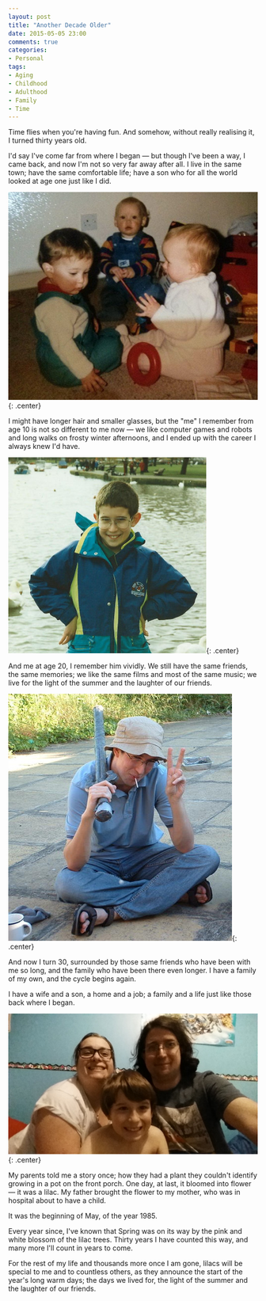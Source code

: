 ```yaml
---
layout: post
title: "Another Decade Older"
date: 2015-05-05 23:00
comments: true
categories: 
- Personal
tags:
- Aging
- Childhood
- Adulthood
- Family
- Time
---
```


Time flies when you're having fun. And somehow, without really realising it, I turned thirty years old.

I'd say I've come far from where I began &mdash; but though I've been a way, I came back, and now I'm not so very far away after all. I live in the same town; have the same comfortable life; have a son who for all the world looked at age one just like I did.

![Me, age zero](/blog/2015/age0.jpg){: .center}

I might have longer hair and smaller glasses, but the "me" I remember from age 10 is not so different to me now &mdash; we like computer games and robots and long walks on frosty winter afternoons, and I ended up with the career I always knew I'd have.

![Me, age ten](/blog/2015/age10.jpg){: .center}

And me at age 20, I remember him vividly. We still have the same friends, the same memories; we like the same films and most of the same music; we live for the light of the summer and the laughter of our friends.

![Me, age twenty](/blog/2015/age20.jpg){: .center}

And now I turn 30, surrounded by those same friends who have been with me so long, and the family who have been there even longer. I have a family of my own, and the cycle begins again.

I have a wife and a son, a home and a job; a family and a life just like those back where I began.

![Me, age thirty](/blog/2015/age30.jpg){: .center}

My parents told me a story once; how they had a plant they couldn't identify growing in a pot on the front porch. One day, at last, it bloomed into flower &mdash; it was a lilac. My father brought the flower to my mother, who was in hospital about to have a child.

It was the beginning of May, of the year 1985.

Every year since, I've known that Spring was on its way by the pink and white blossom of the lilac trees. Thirty years I have counted this way, and many more I'll count in years to come.

For the rest of my life and thousands more once I am gone, lilacs will be special to me and to countless others, as they announce the start of the year's long warm days; the days we lived for, the light of the summer and the laughter of our friends.
